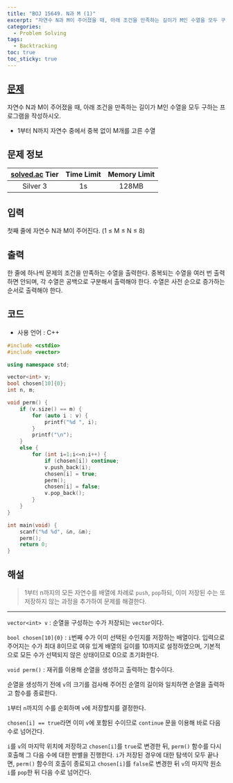 ```yaml
---
title: "BOJ 15649. N과 M (1)"
excerpt: "자연수 N과 M이 주어졌을 때, 아래 조건을 만족하는 길이가 M인 수열을 모두 구하는 프로그램을 작성하시오."
categories: 
  - Problem Solving
tags:
  - Backtracking
toc: true
toc_sticky: true
---
```

## [문제](https://boj.kr/15649)
자연수 N과 M이 주어졌을 때, 아래 조건을 만족하는 길이가 M인 수열을 모두 구하는 프로그램을 작성하시오.
-   1부터 N까지 자연수 중에서 중복 없이 M개를 고른 수열

## 문제 정보 

| [solved.ac](https://solved.ac) Tier | Time Limit | Memory Limit |
|:-----------------------------------:|:----------:|:------------:|
| Silver 3                            | 1s         | 128MB        |

## 입력
첫째 줄에 자연수 N과 M이 주어진다. (1 ≤ M ≤ N ≤ 8)
## 출력
한 줄에 하나씩 문제의 조건을 만족하는 수열을 출력한다. 중복되는 수열을 여러 번 출력하면 안되며, 각 수열은 공백으로 구분해서 출력해야 한다.
수열은 사전 순으로 증가하는 순서로 출력해야 한다.
## 코드
- 사용 언어 : C++

```cpp
#include <cstdio>
#include <vector>

using namespace std;

vector<int> v;
bool chosen[10]{0};
int n, m;

void perm() {
    if (v.size() == m) {
        for (auto i : v) {
            printf("%d ", i);
        }
        printf("\n");
    }
    else {
        for (int i=1;i<=n;i++) {
            if (chosen[i]) continue;
            v.push_back(i);
            chosen[i] = true;
            perm();
            chosen[i] = false;
            v.pop_back();
        }
    }
}

int main(void) {
    scanf("%d %d", &n, &m);
    perm();
    return 0;
}
```

## 해설
> 1부터 n까지의 모든 자연수를 배열에 차례로 ``push``, ``pop``하되, 이미 저장된 수는 또 저장하지 않는 과정을 추가하여 문제를 해결한다.


---

``vector<int> v`` : 순열을 구성하는 수가 저장되는 ``vector``이다.

``bool chosen[10]{0}`` : ``i``번째 수가 이미 선택된 수인지를 저장하는 배열이다. 입력으로 주어지는 수가 최대 8이므로 여유 있게 배열의 길이를 10까지로 설정하였으며, 기본적으로 모든 수가 선택되지 않은 상태이므로 0으로 초기화한다.

``void perm()`` : 재귀를 이용해 순열을 생성하고 출력하는 함수이다.

순열을 생성하기 전에 ``v``의 크기를 검사해 주어진 순열의 길이와 일치하면 순열을 출력하고 함수를 종료한다.

``1``부터 ``n``까지의 수를 순회하며 ``v``에 저장할지를 결정한다. 

``chosen[i] == true``라면 이미 ``v``에 포함된 수이므로 ``continue`` 문을 이용해 바로 다음 수로 넘어간다.

``i``를 ``v``의 마지막 위치에 저장하고 ``chosen[i]``를 ``true``로 변경한 뒤, ``perm()`` 함수를 다시 호출해 그 다음 수에 대한 판별을 진행한다. ``i``가 저장된 경우에 대한 탐색이 모두 끝나면, ``perm()`` 함수의 호출이 종료되고 ``chosen[i]``를 ``false``로 변경한 뒤 ``v``의 마지막 원소 ``i``를 ``pop``한 뒤 다음 수로 넘어간다.